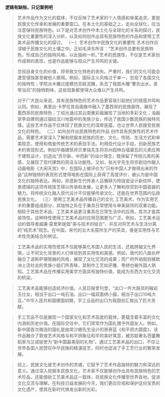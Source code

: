 **逻辑有缺陷，只记案例吧**
> 艺术作品作为文化的载体，不仅反映了艺术家的个人情感和审美追求，更是民族文化传承和发展的重要窗口。在本土化的基础之上，走向全球化，应当注意保持民族特色。以下是对艺术创作中本土化与全球化的关系的探讨，民族文化重要性的深入分析，以及如何创作出具有民族特色的作品和使用工艺美术品传播文化的探讨。
（一）艺术创作中民族文化的重要性
> 艺术创作应深植于民族文化的土壤之中。正如毛泽东所言：“艺术创作总要有民族特色，形成自己的独特风格，以此独树一帜。”艺术的民族性，不仅是艺术家创作成熟的表现，也是作品能够与观众产生共鸣的关键。

> 忽视自身文化的价值，将导致文化特色的丧失。严重时，我们的文化可能会遭受侵蚀甚至被他人挪用。例如，国际主义风格过于单一，忽视了各国文化的独特性；学院派木雕过度模仿苏联泥雕，失去了我国木雕“曹衣出水，吴带当风”的独特韵味，这些现象都使得大众难以产生共鸣。

> 对于广大民众来说，具有民族特色的艺术作品更容易引起他们的情感共鸣和认同。例如，弗里达·卡罗在其自画像中融入了墨西哥的民族服饰，展现了墨西哥的民族特色；丁绍光通过其云南重彩画展现了当地的多彩文化；油画家李自建则通过描绘汶川地震中的羌族少女，传达了我国少数民族的独特风情。这些艺术作品不仅体现了民族文化的深厚底蕴，也让世界人民接受民族文化的特色。
（二）如何创作出民族特色的作品
> 创作具有民族性的艺术作品，需要艺术家深入了解和挖掘本民族的历史、文化、传统、生活方式和审美观念，使用和借鉴传统艺术的表现手法。利用现代设计手段，创新民族艺术的表现形式。例如华裔建筑师贝聿铭先生将苏州园林白墙黛瓦的元素应用于建筑设计，创造出“苏尔新、中而新”的设计理念，既保留了传统元素的美感，又展现了现代建筑的简洁与功能性。又如，张光宇先生将京剧动作融入动画电影《大闹天宫》中，在国际上被评价为“只有中国人才做得出来的作品”这种独特的表现形式使得电影在国际上获得了高度评价，被认为是中国文化的独特表达。再如，非遗新生代传承人吕雅婷为玲珑瓷设计新纹样，使景德镇的这项传统技艺得以传承和发展，让更多人了解和欣赏到中国瓷器的魅力。将传统文化融入现代设计不仅能够传承文化、还能在世界范围内弘扬民族文化。
（三）使用工艺美术品传播自己的文化
> 工艺美术，作为实用艺术的重要组成部分，其独特之处在于兼具日常使用与审美装饰的双重功能。相较于其他艺术品，工艺美术品更注重其在日常生活中的应用，其次才是其装饰性。这种特性使得工艺美术品的应用范围更为广泛。例如，工艺美术运动的倡导者威廉·莫里斯提倡“美与技术的结合”，并反对将艺术与生活分离的“纯艺术”观念。在中国，宋代的五大名窑所生产的茶具，便是实用性与艺术性完美结合的例证。

> 工艺美术品的实用性使其不仅能够美化本国人民的生活，还能跨越文化界限，让不同文化背景的人们体验到其实用性和美感。例如，唐代的八曲长杯融合了波斯萨珊银器的风格，展现了文化交流的成果；而广府外销扇则被欧洲上流社会的贵族小姐们所青睐，其制作工艺如牙雕、粤绣也被外国人熟知。工艺美术品在传播实用美学方面具有独特价值，能成为东西方文化交流的桥梁。

> 工艺美术品能够创造经济价值。人民日报曾刊登，“出口一件大路货的釉岩玉仕女，相当于出口一吨石油，出口一幅双面绣小猫，相当于出口10吨大豆。”中华人民共和国建国初期，手工业品的出口为我国创汇做出了巨大贡献。

> 手工艺品不仅是展现一个国家文化和艺术高度的载体，更蕴含着丰富的文化内涵和历史价值。在国际交往中，它们常常作为国礼赠予外国友人。例如，新中国首次赠送的国礼是由常沙娜先生设计的景泰蓝《和平鸽大圆盘》，该作品融合了敦煌艺术风格与和平鸽象征和平的美好寓意，被苏联著名芭蕾舞蹈家乌兰诺娃誉为“新中国最美丽的礼物”。通过工艺美术品的出口，不仅让世界各国人民赞叹中华民族的精湛技艺，同时也促进了手工艺行业的繁荣发展。

> 综上，民族文化是艺术创作的灵魂，它赋予了艺术作品独特的魅力和深远的意义。通过深入挖掘本民族文化，艺术家不仅能够创作出具有民族特色的艺术珍品，还能借助工艺美术品这一载体，将民族文化传播至世界各地，促进文化交流与理解。在科技日益发展的今天，我们更应珍视和保护这份宝贵的文化遗产，使其在新时代焕发出新的光彩。
